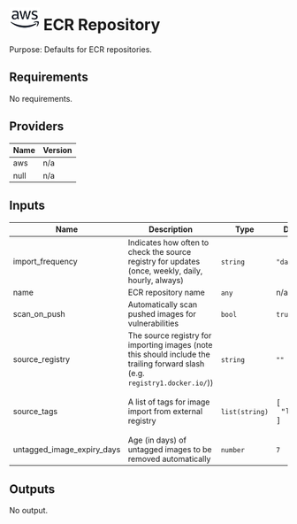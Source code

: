 # ![AWS](aws-logo.png) ECR Repository

Purpose: Defaults for ECR repositories.

## Requirements

No requirements.

## Providers

| Name | Version |
|------|---------|
| aws | n/a |
| null | n/a |

## Inputs

| Name | Description | Type | Default | Required |
|------|-------------|------|---------|:--------:|
| import\_frequency | Indicates how often to check the source registry for updates (once, weekly, daily, hourly, always) | `string` | `"daily"` | no |
| name | ECR repository name | `any` | n/a | yes |
| scan\_on\_push | Automatically scan pushed images for vulnerabilities | `bool` | `true` | no |
| source\_registry | The source registry for importing images (note this should include the trailing forward slash (e.g. `registry1.docker.io/`)) | `string` | `""` | no |
| source\_tags | A list of tags for image import from external registry | `list(string)` | <pre>[<br>  "latest"<br>]</pre> | no |
| untagged\_image\_expiry\_days | Age (in days) of untagged images to be removed automatically | `number` | `7` | no |

## Outputs

No output.

